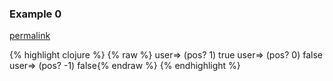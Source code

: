 ### Example 0
[permalink](#example-0)

{% highlight clojure %}
{% raw %}
user=> (pos? 1)
true
user=> (pos? 0)
false
user=> (pos? -1)
false{% endraw %}
{% endhighlight %}


